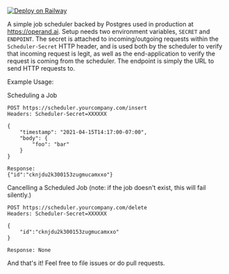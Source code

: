[![Deploy on Railway](https://railway.app/button.svg)](https://railway.app/new?template=https%3A%2F%2Fgithub.com%2Fmorgangallant%2Fscheduler%2Ftree%2Ftrunk&plugins=postgresql&envs=ENDPOINT%2CSECRET&ENDPOINTDesc=Request+Endpoint&SECRETDesc=openssl+rand+-hex+32&ENDPOINTDefault=https%3A%2F%2Fexample.com%2Fsched)

A simple job scheduler backed by Postgres used in production at https://operand.ai. Setup needs two
environment variables, `SECRET` and `ENDPOINT`. The secret is attached to incoming/outgoing requests
within the `Scheduler-Secret` HTTP header, and is used both by the scheduler to verify that incoming
request is legit, as well as the end-application to verify the request is coming from the scheduler.
The endpoint is simply the URL to send HTTP requests to.

Example Usage:

Scheduling a Job

```
POST https://scheduler.yourcompany.com/insert
Headers: Scheduler-Secret=XXXXXX

{
    "timestamp": "2021-04-15T14:17:00-07:00",
    "body": {
        "foo": "bar"
    }
}

Response:
{"id":"cknjdu2k300153zugmucamxxo"}
```

Cancelling a Scheduled Job
(note: if the job doesn't exist, this will fail silently.)

```
POST https://scheduler.yourcompany.com/delete
Headers: Scheduler-Secret=XXXXXX

{
    "id":"cknjdu2k300153zugmucamxxo"
}

Response: None
```

And that's it! Feel free to file issues or do pull requests.
